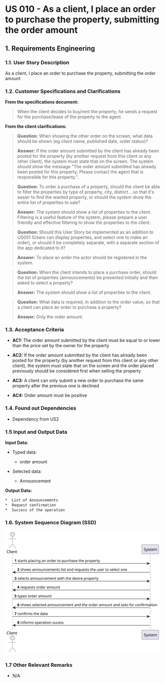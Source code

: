 # US 010 - As a client, I place an order to purchase the property, submitting the order amount

## 1. Requirements Engineering


### 1.1. User Story Description


As a client, I place an order to purchase the property, submitting the order amount


### 1.2. Customer Specifications and Clarifications 


**From the specifications document:**

>	When the client decides to buy/rent the property, he sends a request for the purchase/lease of the property to the agent.

**From the client clarifications:**

> **Question:** When showing the other order on the screen, what data should be shown (eg client name, published date, order status)?
>  
> **Answer:** If the order amount submitted by the client has already been posted for the property (by another request from this client or any other client), the system must state that on the screen. The system should show the message "The order amount submitted has already been posted for this property. Please contact the agent that is responsible for this property.".


> **Question:** To order a purchase of a property, should the client be able to filter the properties by type of property, city, district....so that it's easier to find the wanted property, or should the system show the entire list of properties to sale?
>  
> **Answer:** The system should show a list of properties to the client. Filtering is a useful feature of the system, please prepare a user friendly and effective filtering to show the properties to the client.


> **Question:** Should this User Story be implemented as an addition to US001 (Users can display properties, and select one to make an order), or should it be completely separate, with a separate section of the app dedicated to it?
>
> **Answer:**  To place an order the actor should be registered in the system.


> **Question:** When the client intends to place a purchase order, should the list of properties (announcements) be presented initially and then asked to select a property?
>
> **Answer:** The system should show a list of properties to the client.


> **Question:**  What data is required, in addition to the order value, so that a client can place an order to purchase a property?
>
> **Answer:**  Only the order amount.

### 1.3. Acceptance Criteria


* **AC1:** The order amount submitted by the client must be equal to or lower than the price set by the owner for the property

* **AC2:** If the order amount submitted by the client has already been posted for the property (by another request
           from this client or any other client), the system must state that on the screen and the order placed 
           previously should be considered first when selling the property

* **AC3:** A client can only submit a new order to purchase the same property after the previous one is declined

* **AC4:** Order amount must be positive



### 1.4. Found out Dependencies


* Dependency from US2


### 1.5 Input and Output Data


**Input Data:**

* Typed data:
	 

	* order amount

	
* Selected data:

        
     *  Announcement
   

**Output Data:**

    *  List of Announcements
    *  Request confirmation
    *  Success of the operation


### 1.6. System Sequence Diagram (SSD)


![System Sequence Diagram](svg\SSD.svg)


### 1.7 Other Relevant Remarks

* N/A